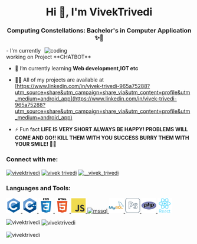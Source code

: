 <h1 align="center">Hi 👋, I'm VivekTrivedi</h1>
<h3 align="center">Computing Constellations: Bachelor's in Computer Application ✨🌌</h3>
<img align="right"alt="coding"width="400"scr="https://miro.medium.com/v2/resize:fit:1358/1*zVnWJtyGOX_kUIDm6ccCfQ.gif">
- I'm currently working on Project **CHATBOT**

- 🌱 I’m currently learning **Web development,IOT etc**

- 👨‍💻 All of my projects are available at [https://www.linkedin.com/in/vivek-trivedi-965a75288?utm_source=share&utm_campaign=share_via&utm_content=profile&utm_medium=android_app](https://www.linkedin.com/in/vivek-trivedi-965a75288?utm_source=share&utm_campaign=share_via&utm_content=profile&utm_medium=android_app)

- ⚡ Fun fact **LIFE IS VERY SHORT ALWAYS BE HAPPY! PROBLEMS WILL COME AND GO!! KILL THEM WITH YOU SUCCESS BURRY THEM WITH YOUR SMILE! 🙂🙃**

<h3 align="left">Connect with me:</h3>
<p align="left">
<a href="https://linkedin.com/in/vivektrivedi" target="blank"><img align="center" src="https://raw.githubusercontent.com/rahuldkjain/github-profile-readme-generator/master/src/images/icons/Social/linked-in-alt.svg" alt="vivektrivedi" height="30" width="40" /></a>
<a href="https://fb.com/vivek trivedi" target="blank"><img align="center" src="https://raw.githubusercontent.com/rahuldkjain/github-profile-readme-generator/master/src/images/icons/Social/facebook.svg" alt="vivek trivedi" height="30" width="40" /></a>
<a href="https://instagram.com/__vivek_trivedi" target="blank"><img align="center" src="https://raw.githubusercontent.com/rahuldkjain/github-profile-readme-generator/master/src/images/icons/Social/instagram.svg" alt="__vivek_trivedi" height="30" width="40" /></a>
</p>

<h3 align="left">Languages and Tools:</h3>
<p align="left"> <a href="https://www.cprogramming.com/" target="_blank" rel="noreferrer"> <img src="https://raw.githubusercontent.com/devicons/devicon/master/icons/c/c-original.svg" alt="c" width="40" height="40"/> </a> <a href="https://www.w3schools.com/cpp/" target="_blank" rel="noreferrer"> <img src="https://raw.githubusercontent.com/devicons/devicon/master/icons/cplusplus/cplusplus-original.svg" alt="cplusplus" width="40" height="40"/> </a> <a href="https://www.w3schools.com/css/" target="_blank" rel="noreferrer"> <img src="https://raw.githubusercontent.com/devicons/devicon/master/icons/css3/css3-original-wordmark.svg" alt="css3" width="40" height="40"/> </a> <a href="https://www.w3.org/html/" target="_blank" rel="noreferrer"> <img src="https://raw.githubusercontent.com/devicons/devicon/master/icons/html5/html5-original-wordmark.svg" alt="html5" width="40" height="40"/> </a> <a href="https://developer.mozilla.org/en-US/docs/Web/JavaScript" target="_blank" rel="noreferrer"> <img src="https://raw.githubusercontent.com/devicons/devicon/master/icons/javascript/javascript-original.svg" alt="javascript" width="40" height="40"/> </a> <a href="https://www.microsoft.com/en-us/sql-server" target="_blank" rel="noreferrer"> <img src="https://www.svgrepo.com/show/303229/microsoft-sql-server-logo.svg" alt="mssql" width="40" height="40"/> </a> <a href="https://www.mysql.com/" target="_blank" rel="noreferrer"> <img src="https://raw.githubusercontent.com/devicons/devicon/master/icons/mysql/mysql-original-wordmark.svg" alt="mysql" width="40" height="40"/> </a> <a href="https://www.photoshop.com/en" target="_blank" rel="noreferrer"> <img src="https://raw.githubusercontent.com/devicons/devicon/master/icons/photoshop/photoshop-line.svg" alt="photoshop" width="40" height="40"/> </a> <a href="https://www.php.net" target="_blank" rel="noreferrer"> <img src="https://raw.githubusercontent.com/devicons/devicon/master/icons/php/php-original.svg" alt="php" width="40" height="40"/> </a> <a href="https://reactjs.org/" target="_blank" rel="noreferrer"> <img src="https://raw.githubusercontent.com/devicons/devicon/master/icons/react/react-original-wordmark.svg" alt="react" width="40" height="40"/> </a> </p>

<p><img align="left" src="https://github-readme-stats.vercel.app/api/top-langs?username=vivektrivedi&show_icons=true&locale=en&layout=compact" alt="vivektrivedi" /></p>

<p>&nbsp;<img align="center" src="https://github-readme-stats.vercel.app/api?username=vivektrivedi&show_icons=true&locale=en" alt="vivektrivedi" /></p>

<p><img align="center" src="https://github-readme-streak-stats.herokuapp.com/?user=vivektrivedi&" alt="vivektrivedi" /></p>

